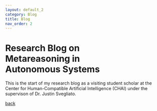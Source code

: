 ```yaml
---
layout: default_2
category: Blog
title: Blog
nav_order: 2
---
```


# Research Blog on <br> Metareasoning in <br> Autonomous Systems
This is the start of my research blog as a visiting student scholar at the Center for Human-Compatible Artificial
Intelligence (CHAI) under the supervison of Dr. Justin Svegliato.

[back](./)
